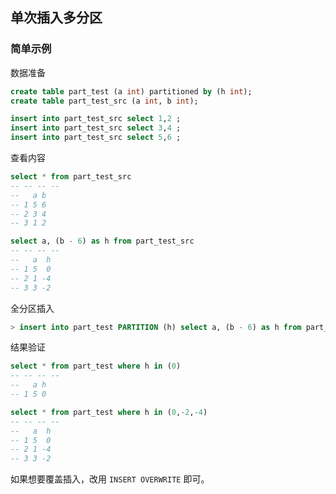 ## 单次插入多分区

### 简单示例

数据准备

~~~ sql
create table part_test (a int) partitioned by (h int);
create table part_test_src (a int, b int);

insert into part_test_src select 1,2 ;
insert into part_test_src select 3,4 ;
insert into part_test_src select 5,6 ;
~~~

查看内容

~~~ sql
select * from part_test_src
-- -- -- -- 
--   a b
-- 1 5 6
-- 2 3 4
-- 3 1 2

select a, (b - 6) as h from part_test_src
-- -- -- -- 
--   a  h
-- 1 5  0
-- 2 1 -4
-- 3 3 -2
~~~

全分区插入

~~~ sql
> insert into part_test PARTITION (h) select a, (b - 6) as h from part_test_src
~~~

结果验证

~~~ sql
select * from part_test where h in (0)
-- -- -- --
--   a h
-- 1 5 0

select * from part_test where h in (0,-2,-4)
-- -- -- -- 
--   a  h
-- 1 5  0
-- 2 1 -4
-- 3 3 -2
~~~

如果想要覆盖插入，改用 `INSERT OVERWRITE` 即可。



